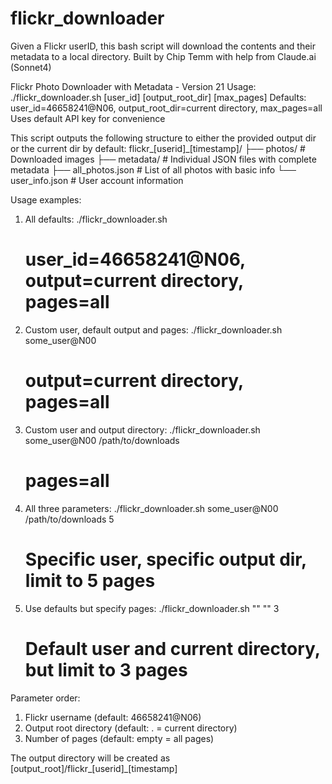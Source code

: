 # flickr_downloader
Given a Flickr userID, this bash script will download the contents and their metadata to a local directory. Built by Chip Temm with help from Claude.ai (Sonnet4)

 Flickr Photo Downloader with Metadata - Version 21
 Usage: ./flickr_downloader.sh [user_id] [output_root_dir] [max_pages]
 Defaults: user_id=46658241@N06, output_root_dir=current directory, max_pages=all
 Uses default API key for convenience

 This script outputs the following structure to either the provided output dir or the current dir by default:
 flickr_[userid]_[timestamp]/
 ├── photos/           # Downloaded images
 ├── metadata/         # Individual JSON files with complete metadata
 ├── all_photos.json   # List of all photos with basic info
 └── user_info.json    # User account information

 Usage examples:

 1. All defaults:
    ./flickr_downloader.sh
    # user_id=46658241@N06, output=current directory, pages=all

 2. Custom user, default output and pages:
    ./flickr_downloader.sh some_user@N00
    # output=current directory, pages=all

 3. Custom user and output directory:
    ./flickr_downloader.sh some_user@N00 /path/to/downloads
    # pages=all

 4. All three parameters:
    ./flickr_downloader.sh some_user@N00 /path/to/downloads 5
    # Specific user, specific output dir, limit to 5 pages

 5. Use defaults but specify pages:
    ./flickr_downloader.sh "" "" 3
    # Default user and current directory, but limit to 3 pages

 Parameter order:
 1. Flickr username (default: 46658241@N06)
 2. Output root directory (default: . = current directory)
 3. Number of pages (default: empty = all pages)

 The output directory will be created as [output_root]/flickr_[userid]_[timestamp]

